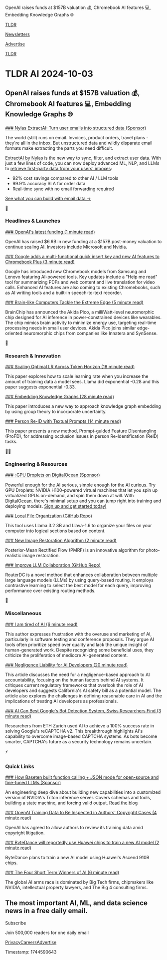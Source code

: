 OpenAI raises funds at $157B valuation 💰, Chromebook AI features 💻, Embedding Knowledge Graphs 🌐

[TLDR](/)

[Newsletters](/newsletters)

[Advertise](https://advertise.tldr.tech/)

[TLDR](/)

# TLDR AI 2024-10-03

## OpenAI raises funds at $157B valuation 💰, Chromebook AI features 💻, Embedding Knowledge Graphs 🌐

### 

[### Nylas ExtractAI: Turn user emails into structured data (Sponsor)](https://www.nylas.com/products/extractai/?utm_medium=sponsoredemail&amp;utm_source=tldr&amp;utm_campaign=20241003)

The world (still) runs on email. Invoices, product orders, travel plans - they're all in the inbox. But unstructured data and wildly disparate email formats make extracting the parts you need difficult.

[ExtractAI by Nylas](https://www.nylas.com/products/extractai/?utm_medium=sponsoredemail&utm_source=tldr&utm_campaign=20241003) is the new way to sync, filter, and extract user data. With just a few lines of code, you can now deploy advanced ML, NLP, and LLMs to [retrieve first-party data from your users' inboxes](https://www.nylas.com/products/extractai/?utm_medium=sponsoredemail&utm_source=tldr&utm_campaign=20241003):

* 92% cost savings compared to other AI / LLM tools
* 99.9% accuracy SLA for order data
* Real-time sync with no email forwarding required

[See what you can build with email data →](https://www.nylas.com/products/extractai/?utm_medium=sponsoredemail&utm_source=tldr&utm_campaign=20241003)

🚀

### Headlines & Launches

[### OpenAI's latest funding (1 minute read)](https://openai.com/index/scale-the-benefits-of-ai/?utm_source=tldrai)

OpenAI has raised $6.6B in new funding at a $157B post-money valuation to continue scaling AI. Investors include Microsoft and Nvidia.

[### Google adds a multi-functional quick insert key and new AI features to Chromebook Plus (3 minute read)](https://techcrunch.com/2024/10/01/google-adds-a-multi-functional-quick-insert-key-and-new-ai-features-to-chromebook-plus/?utm_source=tldrai)

Google has introduced new Chromebook models from Samsung and Lenovo featuring AI-powered tools. Key updates include a "Help me read" tool for summarizing PDFs and web content and live translation for video calls. Enhanced AI features are also coming to existing Chromebooks, such as AI writing tools and a built-in speech-to-text recorder.

[### Brain-like Computers Tackle the Extreme Edge (5 minute read)](https://spectrum.ieee.org/neuromorphic-computing?utm_source=tldrai)

BrainChip has announced the Akida Pico, a milliWatt-level neuromorphic chip designed for AI inference in power-constrained devices like wearables. The chip mimics brain activity to minimize energy use, targeting real-time processing needs in small user devices. Akida Pico joins similar edge-oriented neuromorphic chips from companies like Innatera and SynSense.

🧠

### Research & Innovation

[### Scaling Optimal LR Across Token Horizon (18 minute read)](https://arxiv.org/abs/2409.19913?utm_source=tldrai)

This paper explores how to scale learning rate when you increase the amount of training data a model sees. Llama did exponential -0.28 and this paper suggests exponential -0.33.

[### Embedding Knowledge Graphs (28 minute read)](https://arxiv.org/abs/2409.19977v1?utm_source=tldrai)

This paper introduces a new way to approach knowledge graph embedding by using group theory to incorporate uncertainty.

[### Person Re-ID with Textual Prompts (14 minute read)](https://arxiv.org/abs/2409.20081v1?utm_source=tldrai)

This paper presents a new method, Prompt-guided Feature Disentangling (ProFD), for addressing occlusion issues in person Re-Identification (ReID) tasks.

👨‍💻

### Engineering & Resources

[### 💧GPU Droplets on DigitalOcean (Sponsor)](https://www.digitalocean.com/products/gpu-droplets?utm_medium=newsletter&amp;utm_source=tldr&amp;utm_campaign=global_gpu-droplets_aiml_en&amp;utm_content=product)

Powerful enough for the AI serious, simple enough for the AI curious. Try GPU Droplets: NVIDIA H100-powered virtual machines that let you spin up virtualized GPUs on-demand, and spin them down at will. With [DigitalOcean](https://www.digitalocean.com/products/gpu-droplets?utm_medium=newsletter&utm_source=tldr&utm_campaign=global_gpu-droplets_aiml_en&utm_content=product), there's minimal setup and you can jump right into training and deploying models. [Sign up and get started today!](https://www.digitalocean.com/products/gpu-droplets?utm_medium=newsletter&utm_source=tldr&utm_campaign=global_gpu-droplets_aiml_en&utm_content=product)

[### Local File Organization (GitHub Repo)](https://github.com/NexaAI/nexa-sdk/tree/main/examples/local_file_organization?utm_source=tldrai)

This tool uses Llama 3.2 3B and Llava-1.6 to organize your files on your computer into logical sections based on content.

[### New Image Restoration Algorithm (2 minute read)](https://pmrf-ml.github.io/?utm_source=tldrai)

Posterior-Mean Rectified Flow (PMRF) is an innovative algorithm for photo-realistic image restoration.

[### Improve LLM Collaboration (GitHub Repo)](https://github.com/shuhao02/routerdc?utm_source=tldrai)

RouterDC is a novel method that enhances collaboration between multiple large language models (LLMs) by using query-based routing. It employs contrastive learning to select the best model for each query, improving performance over existing routing methods.

🎁

### Miscellaneous

[### I am tired of AI (6 minute read)](https://www.ontestautomation.com/i-am-tired-of-ai/?utm_source=tldrai)

This author expresses frustration with the overuse and marketing of AI, particularly in software testing and conference proposals. They argue AI tools often prioritize speed over quality and lack the unique insight of human-generated work. Despite recognizing some beneficial uses, they criticize the proliferation of mediocre AI-generated content.

[### Negligence Liability for AI Developers (20 minute read)](https://www.lawfaremedia.org/article/negligence-liability-for-ai-developers?utm_source=tldrai)

This article discusses the need for a negligence-based approach to AI accountability, focusing on the human factors behind AI systems. It critiques current regulatory frameworks that overlook the role of AI developers and suggests California's AI safety bill as a potential model. The article also explores the challenges in defining reasonable care in AI and the implications of treating AI developers as professionals.

[### AI Can Best Google's Bot Detection System, Swiss Researchers Find (3 minute read)](https://decrypt.co/251107/ai-can-best-googles-bot-detection-system-swiss-researchers-find?utm_source=tldrai)

Researchers from ETH Zurich used AI to achieve a 100% success rate in solving Google's reCAPTCHA v2. This breakthrough highlights AI's capability to overcome image-based CAPTCHA systems. As bots become smarter, CAPTCHA's future as a security technology remains uncertain.

⚡️

### Quick Links

[### How Baseten built function calling + JSON mode for open-source and fine-tuned LLMs (Sponsor)](https://www.baseten.co/blog/how-to-build-function-calling-and-json-mode-for-open-source-and-fine-tuned-llms/?utm_source=newsletter_tldr_ai&amp;utm_medium=sponsored&amp;utm_campaign=2024_10_03_tldr_ai)

An engineering deep dive about building new capabilities into a customized version of NVIDIA's Triton inference server. Covers schemas and tools, building a state machine, and forcing valid output. [Read the blog](https://www.baseten.co/blog/how-to-build-function-calling-and-json-mode-for-open-source-and-fine-tuned-llms/?utm_source=newsletter_tldr_ai&utm_medium=sponsored&utm_campaign=2024_10_03_tldr_ai)

[### OpenAI Training Data to Be Inspected in Authors' Copyright Cases (4 minute read)](https://www.hollywoodreporter.com/business/business-news/openai-training-data-inspected-authors-copyright-case-1236011291/?utm_source=tldrai)

OpenAI has agreed to allow authors to review its training data amid copyright litigation.

[### ByteDance will reportedly use Huawei chips to train a new AI model (2 minute read)](https://www.engadget.com/ai/bytedance-will-reportedly-use-huawei-chips-to-train-a-new-ai-model-154846749.html?src=rss&amp;utm_source=tldrai)

ByteDance plans to train a new AI model using Huawei's Ascend 910B chips.

[### The Four Short Term Winners of AI (6 minute read)](https://www.whitenoise.email/p/the-four-short-term-winners-of-ai?utm_source=tldrai)

The global AI arms race is dominated by Big Tech firms, chipmakers like NVIDIA, intellectual property lawyers, and The Big 4 consulting firms.

## The most important AI, ML, and data science news in a free daily email.

Subscribe

Join 500,000 readers for one daily email

[Privacy](/privacy)[Careers](https://jobs.ashbyhq.com/tldr.tech)[Advertise](/ai/advertise)

Timestamp: 1744590643